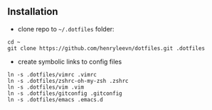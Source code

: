 ## Installation

* clone repo to `~/.dotfiles` folder:

```
cd ~
git clone https://github.com/henryleevn/dotfiles.git .dotfiles
```

* create symbolic links to config files

```
ln -s .dotfiles/vimrc .vimrc
ln -s .dotfiles/zshrc-oh-my-zsh .zshrc
ln -s .dotfiles/vim .vim
ln -s .dotfiles/gitconfig .gitconfig
ln -s .dotfiles/emacs .emacs.d
```
